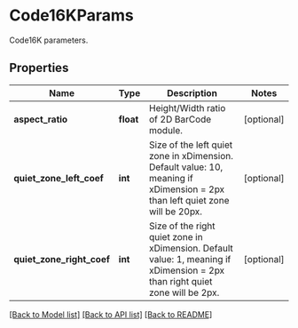 # Code16KParams

Code16K parameters.

## Properties

Name | Type | Description | Notes
---- | ---- | ----------- | -----
**aspect_ratio** | **float** | Height/Width ratio of 2D BarCode module. | [optional] 
**quiet_zone_left_coef** | **int** | Size of the left quiet zone in xDimension. Default value: 10, meaning if xDimension &#x3D; 2px than left quiet zone will be 20px. | [optional] 
**quiet_zone_right_coef** | **int** | Size of the right quiet zone in xDimension. Default value: 1, meaning if xDimension &#x3D; 2px than right quiet zone will be 2px. | [optional] 

[[Back to Model list]](../README.md#documentation-for-models) [[Back to API list]](../README.md#documentation-for-api-endpoints) [[Back to README]](../README.md)
